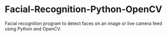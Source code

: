# Facial-Recognition-Python-OpenCV
Facial recognition program to detect faces on an image or live camera feed using Python and OpenCV.
